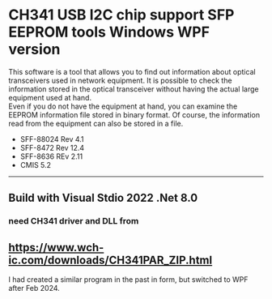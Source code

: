 # CH341 USB I2C chip support SFP EEPROM tools Windows WPF version
This software is a tool that allows you to find out information about optical transceivers used in network equipment. It is possible to check the information stored in the optical transceiver without having the actual large equipment used at hand.<BR>
Even if you do not have the equipment at hand, you can examine the EEPROM information file stored in binary format. Of course, the information read from the equipment can also be stored in a file.
- SFF-88024 Rev 4.1
- SFF-8472 Rev 12.4
- SFF-8636 REv 2.11
- CMIS 5.2
---
Build with Visual Stdio 2022 .Net 8.0
---
 ### need CH341 driver and DLL from
 https://www.wch-ic.com/downloads/CH341PAR_ZIP.html
---
I had created a similar program in the past in form, but switched to WPF after Feb 2024.
